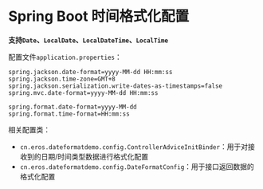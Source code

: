 # Spring Boot 时间格式化配置

**支持`Date`、`LocalDate`、`LocalDateTime`、`LocalTime`**

配置文件`application.properties`：
``` properties
spring.jackson.date-format=yyyy-MM-dd HH:mm:ss
spring.jackson.time-zone=GMT+8
spring.jackson.serialization.write-dates-as-timestamps=false
spring.mvc.date-format=yyyy-MM-dd HH:mm:ss

spring.format.date-format=yyyy-MM-dd
spring.format.time-format=HH:mm:ss
```

相关配置类：
* `cn.eros.dateformatdemo.config.ControllerAdviceInitBinder`：用于对接收到的日期/时间类型数据进行格式化配置
* `cn.eros.dateformatdemo.config.DateFormatConfig`：用于接口返回数据的格式化配置